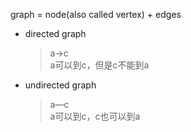 graph = node(also called vertex) + edges

- directed graph
  > a→c\
  a可以到c，但是c不能到a
- undirected graph
  > a—c\
  a可以到c，c也可以到a